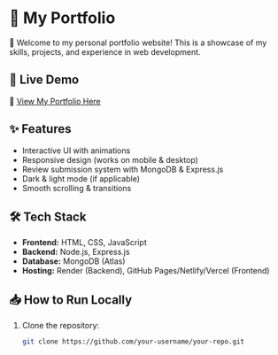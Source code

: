 # 🌟 My Portfolio

🚀 Welcome to my personal portfolio website! This is a showcase of my skills, projects, and experience in web development.

## 📌 Live Demo
🔗 [View My Portfolio Here](https://janakiramkusu.github.io/portifolio/)

## ✨ Features
- Interactive UI with animations
- Responsive design (works on mobile & desktop)
- Review submission system with MongoDB & Express.js
- Dark & light mode (if applicable)
- Smooth scrolling & transitions

## 🛠️ Tech Stack
- **Frontend:** HTML, CSS, JavaScript  
- **Backend:** Node.js, Express.js  
- **Database:** MongoDB (Atlas)  
- **Hosting:** Render (Backend), GitHub Pages/Netlify/Vercel (Frontend)  

## 📥 How to Run Locally
1. Clone the repository:
   ```sh
   git clone https://github.com/your-username/your-repo.git
